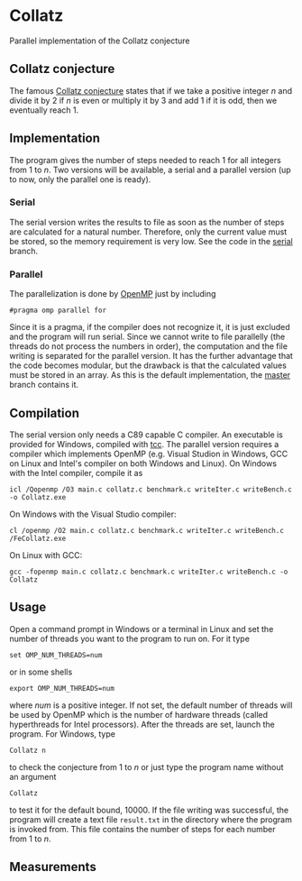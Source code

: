 # Collatz
Parallel implementation of the Collatz conjecture

## Collatz conjecture
The famous [Collatz conjecture](https://en.wikipedia.org/wiki/Collatz_conjecture) states that if we take a positive integer *n* and divide it by 2 if *n* is even or multiply it by 3 and add 1 if it is odd, then we eventually reach 1.

## Implementation
The program gives the number of steps needed to reach 1 for all integers from 1 to *n*. Two versions will be available, a serial and a parallel version (up to now, only the parallel one is ready).

### Serial
The serial version writes the results to file as soon as the number of steps are calculated for a natural number. Therefore, only the current value must be stored, so the memory requirement is very low. See the code in the [serial](https://github.com/CsatiZoltan/Collatz/tree/serial) branch.

### Parallel
The parallelization is done by [OpenMP](www.openmp.org) just by including

    #pragma omp parallel for

Since it is a pragma, if the compiler does not recognize it, it is just excluded and the program will run serial.
Since we cannot write to file parallelly (the threads do not process the numbers in order), the computation and the file writing is separated for the parallel version. It has the further advantage that the code becomes modular, but the drawback is that the calculated values must be stored in an array. As this is the default implementation, the [master](https://github.com/CsatiZoltan/Collatz/tree/master) branch contains it.

## Compilation
The serial version only needs a C89 capable C compiler. An executable is provided for Windows, compiled with [tcc](http://bellard.org/tcc/). The parallel version requires a compiler which implements OpenMP (e.g. Visual Studion in Windows, GCC on Linux and Intel's compiler on both Windows and Linux). On Windows with the Intel compiler, compile it as

    icl /Qopenmp /O3 main.c collatz.c benchmark.c writeIter.c writeBench.c -o Collatz.exe
    
On Windows with the Visual Studio compiler:

    cl /openmp /O2 main.c collatz.c benchmark.c writeIter.c writeBench.c /FeCollatz.exe

On Linux with GCC:

    gcc -fopenmp main.c collatz.c benchmark.c writeIter.c writeBench.c -o Collatz

## Usage
Open a command prompt in Windows or a terminal in Linux and set the number of threads you want to the program to run on. For it type

    set OMP_NUM_THREADS=num
    
or in some shells

    export OMP_NUM_THREADS=num
    
where *num* is a positive integer. If not set, the default number of threads will be used by OpenMP which is the number of hardware threads (called hyperthreads for Intel processors). After the threads are set, launch the program. For Windows, type

    Collatz n

to check the conjecture from 1 to *n* or just type the program name without an argument

    Collatz
   
to test it for the default bound, 10000. If the file writing was successful, the program will create a text file `result.txt` in the directory where the program is invoked from. This file contains the number of steps for each number from 1 to *n*.

## Measurements

